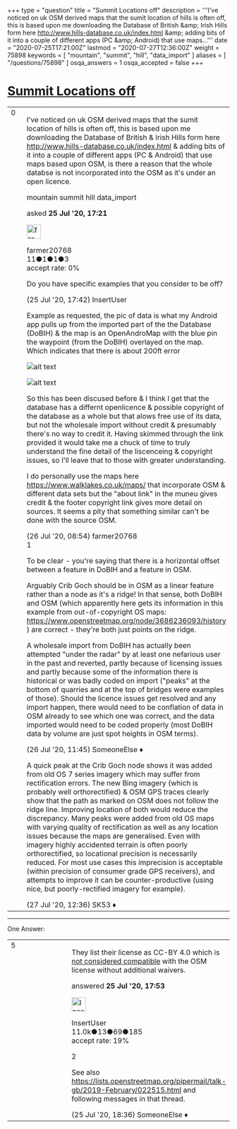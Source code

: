 +++
type = "question"
title = "Summit Locations off"
description = '''I&#x27;ve noticed on uk OSM derived maps that the sumit location of hills is often off, this is based upon me downloading the Database of British &amp;amp; Irish Hills form here http://www.hills-database.co.uk/index.html &amp;amp; adding bits of it into a couple of different apps (PC &amp;amp; Android) that use maps...'''
date = "2020-07-25T17:21:00Z"
lastmod = "2020-07-27T12:36:00Z"
weight = 75898
keywords = [ "mountain", "summit", "hill", "data_import" ]
aliases = [ "/questions/75898" ]
osqa_answers = 1
osqa_accepted = false
+++

<div class="headNormal">

# [Summit Locations off](/questions/75898/summit-locations-off)

</div>

<div id="main-body">

<div id="askform">

<table id="question-table" style="width:100%;">
<colgroup>
<col style="width: 50%" />
<col style="width: 50%" />
</colgroup>
<tbody>
<tr>
<td style="width: 30px; vertical-align: top"><div class="vote-buttons">
<span id="post-75898-upvote" class="ajax-command post-vote up" rel="nofollow" title="I like this post (click again to cancel)"> </span>
<div id="post-75898-score" class="post-score" title="current number of votes">
0
</div>
<span id="post-75898-downvote" class="ajax-command post-vote down" rel="nofollow" title="I dont like this post (click again to cancel)"> </span> <span id="favorite-mark" class="ajax-command favorite-mark" rel="nofollow" title="mark/unmark this question as favorite (click again to cancel)"> </span>
<div id="favorite-count" class="favorite-count">
&#10;</div>
</div></td>
<td><div id="item-right">
<div class="question-body">
<p>I've noticed on uk OSM derived maps that the sumit location of hills is often off, this is based upon me downloading the Database of British &amp; Irish Hills form here <a href="http://www.hills-database.co.uk/index.html">http://www.hills-database.co.uk/index.html</a> &amp; adding bits of it into a couple of different apps (PC &amp; Android) that use maps based upon OSM, is there a reason that the whole databse is not incorporated into the OSM as it's under an open licence.</p>
</div>
<div id="question-tags" class="tags-container tags">
<span class="post-tag tag-link-mountain" rel="tag" title="see questions tagged &#39;mountain&#39;">mountain</span> <span class="post-tag tag-link-summit" rel="tag" title="see questions tagged &#39;summit&#39;">summit</span> <span class="post-tag tag-link-hill" rel="tag" title="see questions tagged &#39;hill&#39;">hill</span> <span class="post-tag tag-link-data_import" rel="tag" title="see questions tagged &#39;data_import&#39;">data_import</span>
</div>
<div id="question-controls" class="post-controls">
&#10;</div>
<div class="post-update-info-container">
<div class="post-update-info post-update-info-user">
<p>asked <strong>25 Jul '20, 17:21</strong></p>
<img src="https://secure.gravatar.com/avatar/101efef5bf0006732be4b1f627495a7f?s=32&amp;d=identicon&amp;r=g" class="gravatar" width="32" height="32" alt="farmer20768&#39;s gravatar image" />
<p><span>farmer20768</span><br />
<span class="score" title="11 reputation points">11</span><span title="1 badges"><span class="badge1">●</span><span class="badgecount">1</span></span><span title="1 badges"><span class="silver">●</span><span class="badgecount">1</span></span><span title="3 badges"><span class="bronze">●</span><span class="badgecount">3</span></span><br />
<span class="accept_rate" title="Rate of the user&#39;s accepted answers">accept rate:</span> <span title="farmer20768 has no accepted answers">0%</span></p>
</div>
</div>
<div id="comments-container-75898" class="comments-container">
<span id="75899"></span>
<div id="comment-75899" class="comment">
<div id="post-75899-score" class="comment-score">
&#10;</div>
<div class="comment-text">
<p>Do you have specific examples that you consider to be off?</p>
</div>
<div id="comment-75899-info" class="comment-info">
<span class="comment-age">(25 Jul '20, 17:42)</span> <span class="comment-user userinfo">InsertUser</span>
</div>
</div>
<span id="75907"></span>
<div id="comment-75907" class="comment">
<div id="post-75907-score" class="comment-score">
&#10;</div>
<div class="comment-text">
<p>Example as requested, the pic of data is what my Android app pulls up from the imported part of the the Database (DoBIH) &amp; the map is an OpenAndroMap with the blue pin the waypoint (from the DoBIH) overlayed on the map. Which indicates that there is about 200ft error</p>
<p><img src="https://help.openstreetmap.org/upfiles/Screenshot_20200725-182441.png" alt="alt text" /></p>
<p><img src="https://help.openstreetmap.org/upfiles/Screenshot_20200725-182424.png" alt="alt text" /></p>
<p>So this has been discused before &amp; I think I get that the database has a differnt openlicence &amp; possible copyright of the database as a whole but that alows free use of its data, but not the wholesale import without credit &amp; presumably there's no way to credit it. Having skimmed through the link provided it would take me a chuck of time to truly understand the fine detail of the liscenceing &amp; copyright issues, so I'll leave that to those with greater understanding.</p>
<p>I do personally use the maps here <a href="https://www.walklakes.co.uk/maps/">https://www.walklakes.co.uk/maps/</a> that incorporate OSM &amp; different data sets but the "about link" in the muneu gives credit &amp; the footer copyright link gives more detail on sources. It seems a pity that something similar can't be done with the source OSM.</p>
</div>
<div id="comment-75907-info" class="comment-info">
<span class="comment-age">(26 Jul '20, 08:54)</span> <span class="comment-user userinfo">farmer20768</span>
</div>
</div>
<span id="75917"></span>
<div id="comment-75917" class="comment">
<div id="post-75917-score" class="comment-score">
1
</div>
<div class="comment-text">
<p>To be clear - you're saying that there is a horizontal offset between a feature in DoBIH and a feature in OSM.</p>
<p>Arguably Crib Goch should be in OSM as a linear feature rather than a node as it's a ridge! In that sense, both DoBIH and OSM (which apparently here gets its information in this example from out-of-copyright OS maps: <a href="https://www.openstreetmap.org/node/3686236093/history">https://www.openstreetmap.org/node/3686236093/history</a> ) are correct - they're both just points on the ridge.</p>
<p>A wholesale import from DoBIH has actually been attempted "under the radar" by at least one nefarious user in the past and reverted, partly because of licensing issues and partly because some of the information there is historical or was badly coded on import ("peaks" at the bottom of quarries and at the top of bridges were examples of those). Should the licence issues get resolved and any import happen, there would need to be conflation of data in OSM already to see which one was correct, and the data imported would need to be coded properly (most DoBIH data by volume are just spot heights in OSM terms).</p>
</div>
<div id="comment-75917-info" class="comment-info">
<span class="comment-age">(26 Jul '20, 11:45)</span> <span class="comment-user userinfo">SomeoneElse ♦</span>
</div>
</div>
<span id="75923"></span>
<div id="comment-75923" class="comment">
<div id="post-75923-score" class="comment-score">
&#10;</div>
<div class="comment-text">
<p>A quick peak at the Crib Goch node shows it was added from old OS 7 series imagery which may suffer from rectification errors. The new Bing imagery (which is probably well orthorectified) &amp; OSM GPS traces clearly show that the path as marked on OSM does not follow the ridge line. Improving location of both would reduce the discrepancy. Many peaks were added from old OS maps with varying quality of rectification as well as any location issues because the maps are generalised. Even with imagery highly accidented terrain is often poorly orthorectified, so locational precision is necessarily reduced. For most use cases this imprecision is acceptable (within precision of consumer grade GPS receivers), and attempts to improve it can be counter-productive (using nice, but poorly-rectified imagery for example).</p>
</div>
<div id="comment-75923-info" class="comment-info">
<span class="comment-age">(27 Jul '20, 12:36)</span> <span class="comment-user userinfo">SK53 ♦</span>
</div>
</div>
</div>
<div id="comment-tools-75898" class="comment-tools">
&#10;</div>
<div class="clear">
&#10;</div>
<div id="comment-75898-form-container" class="comment-form-container">
&#10;</div>
<div class="clear">
&#10;</div>
</div></td>
</tr>
</tbody>
</table>

------------------------------------------------------------------------

<div class="tabBar">

<span id="sort-top"></span>

<div class="headQuestions">

One Answer:

</div>

</div>

<span id="75900"></span>

<div id="answer-container-75900" class="answer">

<table style="width:100%;">
<colgroup>
<col style="width: 50%" />
<col style="width: 50%" />
</colgroup>
<tbody>
<tr>
<td style="width: 30px; vertical-align: top"><div class="vote-buttons">
<span id="post-75900-upvote" class="ajax-command post-vote up" rel="nofollow" title="I like this post (click again to cancel)"> </span>
<div id="post-75900-score" class="post-score" title="current number of votes">
5
</div>
<span id="post-75900-downvote" class="ajax-command post-vote down" rel="nofollow" title="I dont like this post (click again to cancel)"> </span>
</div></td>
<td><div class="item-right">
<div class="answer-body">
<p>They list their license as CC-BY 4.0 which is <a href="https://blog.openstreetmap.org/2017/03/17/use-of-cc-by-data/">not considered compatible</a> with the OSM license without additional waivers.</p>
</div>
<div class="answer-controls post-controls">
&#10;</div>
<div class="post-update-info-container">
<div class="post-update-info post-update-info-user">
<p>answered <strong>25 Jul '20, 17:53</strong></p>
<img src="https://secure.gravatar.com/avatar/ec8a0cf213f9797ad1c1ae2c28c2332d?s=32&amp;d=identicon&amp;r=g" class="gravatar" width="32" height="32" alt="InsertUser&#39;s gravatar image" />
<p><span>InsertUser</span><br />
<span class="score" title="11005 reputation points"><span>11.0k</span></span><span title="13 badges"><span class="badge1">●</span><span class="badgecount">13</span></span><span title="69 badges"><span class="silver">●</span><span class="badgecount">69</span></span><span title="185 badges"><span class="bronze">●</span><span class="badgecount">185</span></span><br />
<span class="accept_rate" title="Rate of the user&#39;s accepted answers">accept rate:</span> <span title="InsertUser has 73 accepted answers">19%</span></p>
</img>
</div>
</div>
<div id="comments-container-75900" class="comments-container">
<span id="75901"></span>
<div id="comment-75901" class="comment">
<div id="post-75901-score" class="comment-score">
2
</div>
<div class="comment-text">
<p>See also <a href="https://lists.openstreetmap.org/pipermail/talk-gb/2019-February/022515.html">https://lists.openstreetmap.org/pipermail/talk-gb/2019-February/022515.html</a> and following messages in that thread.</p>
</div>
<div id="comment-75901-info" class="comment-info">
<span class="comment-age">(25 Jul '20, 18:36)</span> <span class="comment-user userinfo">SomeoneElse ♦</span>
</div>
</div>
</div>
<div id="comment-tools-75900" class="comment-tools">
&#10;</div>
<div class="clear">
&#10;</div>
<div id="comment-75900-form-container" class="comment-form-container">
&#10;</div>
<div class="clear">
&#10;</div>
</div></td>
</tr>
</tbody>
</table>

</div>

<div class="paginator-container-left">

</div>

</div>

</div>

